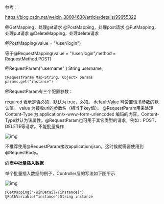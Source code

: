 参考：

https://blog.csdn.net/weixin_38004638/article/details/99655322

@GetMapping，处理get请求
@PostMapping，处理post请求
@PutMapping，处理put请求
@DeleteMapping，处理delete请求

@PostMapping(value = "/user/login")

等于@RequestMapping(value = "/user/login",method = RequestMethod.POST)

@RequestParam("username" ) String username,

```
@RequestParam Map<String, Object> params
params.get("instance")
```

@RequestParam有三个配置参数：

required 表示是否必须，默认为 true，必须。
defaultValue 可设置请求参数的默认值。
value 为接收url的参数名（相当于key值）。
@RequestParam用来处理 Content-Type 为 application/x-www-form-urlencoded 编码的内容，Content-Type默认为该属性。@RequestParam也可用于其它类型的请求，例如：POST、DELETE等请求。不能批量操作

![img](https://i.loli.net/2021/04/14/YqDZdcyUHFASXLG.jpg)

不推荐使用@RequestParam接收application/json，这时候就需要使用到@RequestBody。

**向表中批量插入数据**

举个批量插入数据的例子，Controller层的写法如下图所示

![img](https://i.loli.net/2021/04/14/rVBJZNKCLFgk2eq.jpg)

```
@GetMapping("/winDetail/{instance}")
@PathVariable("instance")String instance
```

